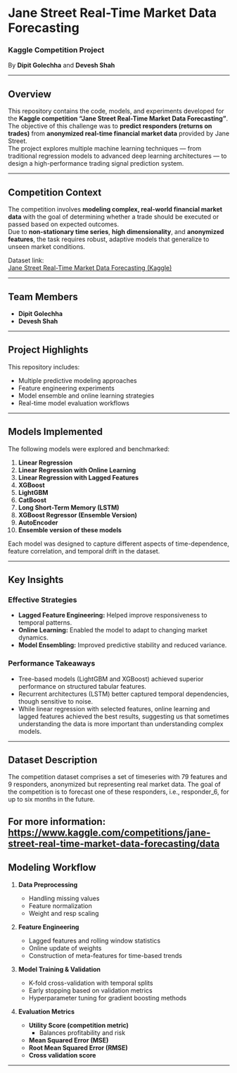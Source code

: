 # Jane Street Real-Time Market Data Forecasting

### Kaggle Competition Project  
By **Dipit Golechha** and **Devesh Shah**

---

## Overview
This repository contains the code, models, and experiments developed for the **Kaggle competition “Jane Street Real-Time Market Data Forecasting”**.  
The objective of this challenge was to **predict responders (returns on trades)** from **anonymized real-time financial market data** provided by Jane Street.  
The project explores multiple machine learning techniques — from traditional regression models to advanced deep learning architectures — to design a high-performance trading signal prediction system.

---

## Competition Context
The competition involves **modeling complex, real-world financial market data** with the goal of determining whether a trade should be executed or passed based on expected outcomes.  
Due to **non-stationary time series**, **high dimensionality**, and **anonymized features**, the task requires robust, adaptive models that generalize to unseen market conditions.

Dataset link:  
[Jane Street Real-Time Market Data Forecasting (Kaggle)](https://www.kaggle.com/competitions/jane-street-real-time-market-data-forecasting)

---

## Team Members
- **Dipit Golechha**  
- **Devesh Shah**

---

## Project Highlights
This repository includes:
- Multiple predictive modeling approaches  
- Feature engineering experiments  
- Model ensemble and online learning strategies  
- Real-time model evaluation workflows  

---

## Models Implemented
The following models were explored and benchmarked:

1. **Linear Regression**
2. **Linear Regression with Online Learning**
3. **Linear Regression with Lagged Features**
4. **XGBoost**
5. **LightGBM**
6. **CatBoost**
7. **Long Short-Term Memory (LSTM)**
8. **XGBoost Regressor (Ensemble Version)**
9. **AutoEncoder**
10. **Ensemble version of these models**

Each model was designed to capture different aspects of time-dependence, feature correlation, and temporal drift in the dataset.

---

## Key Insights

### Effective Strategies
- **Lagged Feature Engineering:** Helped improve responsiveness to temporal patterns.  
- **Online Learning:** Enabled the model to adapt to changing market dynamics.  
- **Model Ensembling:** Improved predictive stability and reduced variance.  

### Performance Takeaways
- Tree-based models (LightGBM and XGBoost) achieved superior performance on structured tabular features.  
- Recurrent architectures (LSTM) better captured temporal dependencies, though sensitive to noise.
- While linear regression with selected features, online learning and lagged features achieved the best results, suggesting us that sometimes understanding the data is more important than understanding complex models.

---

## Dataset Description
The competition dataset comprises a set of timeseries with 79 features and 9 responders, anonymized but representing real market data. The goal of the competition is to forecast one of these responders, i.e., responder_6, for up to six months in the future.

For more information: https://www.kaggle.com/competitions/jane-street-real-time-market-data-forecasting/data
---

## Modeling Workflow
1. **Data Preprocessing**  
   - Handling missing values  
   - Feature normalization  
   - Weight and resp scaling  

2. **Feature Engineering**  
   - Lagged features and rolling window statistics  
   - Online update of weights  
   - Construction of meta-features for time-based trends  

3. **Model Training & Validation**  
   - K-fold cross-validation with temporal splits  
   - Early stopping based on validation metrics  
   - Hyperparameter tuning for gradient boosting methods  

4. **Evaluation Metrics**  
   - **Utility Score (competition metric)**  
     - Balances profitability and risk  
   - **Mean Squared Error (MSE)**
   - **Root Mean Squared Error (RMSE)**
   - **Cross validation score**
  

---
